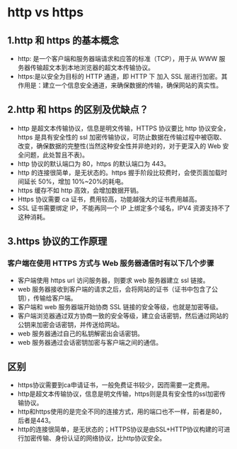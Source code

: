 # http  vs https

## 1.http 和 https 的基本概念

* http: 是一个客户端和服务器端请求和应答的标准（TCP），用于从 WWW 服务器传输超文本到本地浏览器的超文本传输协议。
* https:是以安全为目标的 HTTP 通道，即 HTTP 下 加入 SSL 层进行加密。其作用是：建立一个信息安全通道，来确保数据的传输，确保网站的真实性。

## 2.http 和 https 的区别及优缺点？

* http 是超文本传输协议，信息是明文传输，HTTPS 协议要比 http 协议安全，https 是具有安全性的 ssl 加密传输协议，可防止数据在传输过程中被窃取、改变，确保数据的完整性(当然这种安全性并非绝对的，对于更深入的 Web 安全问题，此处暂且不表)。
* http 协议的默认端口为 80，https 的默认端口为 443。
* http 的连接很简单，是无状态的。https 握手阶段比较费时，会使页面加载时间延长 50%，增加 10%~20%的耗电。
* https 缓存不如 http 高效，会增加数据开销。
* Https 协议需要 ca 证书，费用较高，功能越强大的证书费用越高。
* SSL 证书需要绑定 IP，不能再同一个 IP 上绑定多个域名，IPV4 资源支持不了这种消耗。

## 3.https 协议的工作原理

### 客户端在使用 HTTPS 方式与 Web 服务器通信时有以下几个步骤

* 客户端使用 https url 访问服务器，则要求 web 服务器建立 ssl 链接。
* web 服务器接收到客户端的请求之后，会将网站的证书（证书中包含了公钥），传输给客户端。
* 客户端和 web 服务器端开始协商 SSL 链接的安全等级，也就是加密等级。
* 客户端浏览器通过双方协商一致的安全等级，建立会话密钥，然后通过网站的公钥来加密会话密钥，并传送给网站。
* web 服务器通过自己的私钥解密出会话密钥。
* web 服务器通过会话密钥加密与客户端之间的通信。

## 区别

* https协议需要到ca申请证书，一般免费证书较少，因而需要一定费用。
* http是超文本传输协议，信息是明文传输，https则是具有安全性的ssl加密传输协议。
* http和https使用的是完全不同的连接方式，用的端口也不一样，前者是80，后者是443。
* http的连接很简单，是无状态的；HTTPS协议是由SSL+HTTP协议构建的可进行加密传输、身份认证的网络协议，比http协议安全。
